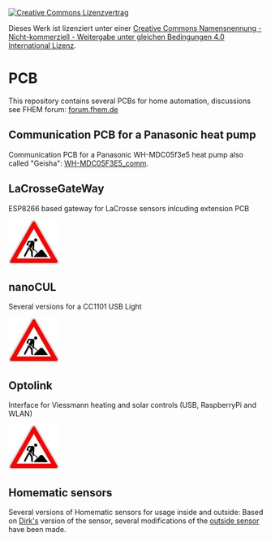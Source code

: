 [![Creative Commons Lizenzvertrag](https://i.creativecommons.org/l/by-nc-sa/4.0/88x31.png)](http://creativecommons.org/licenses/by-nc-sa/4.0/)

Dieses Werk ist lizenziert unter einer [Creative Commons Namensnennung - Nicht-kommerziell - Weitergabe unter gleichen Bedingungen 4.0 International Lizenz](http://creativecommons.org/licenses/by-nc-sa/4.0/).

# PCB
This repository contains several PCBs for home automation, discussions see FHEM forum: [forum.fhem.de](https://forum.fhem.de)

## Communication PCB for a Panasonic heat pump
Communication PCB for a Panasonic WH-MDC05f3e5 heat pump also called "Geisha": [WH-MDC05F3E5_comm](WH-MDC05F3E5_comm).

## **L**aCrosse**G**ate**W**ay
ESP8266 based gateway for LaCrosse sensors inlcuding extension PCB

![picture](pic/in_work_100x88.jpg)

## nanoCUL
Several versions for a CC1101 USB Light

![picture](pic/in_work_100x88.jpg)

## Optolink
Interface for Viessmann heating and solar controls (USB, RaspberryPi and WLAN)

![picture](pic/in_work_100x88.jpg)

## Homematic sensors
Several versions of Homematic sensors for usage inside and outside:
Based on [Dirk's](https://wiki.fhem.de/wiki/Universalsensor) version of the sensor, several modifications of the [outside sensor](homematic/aussensensor) have been made.